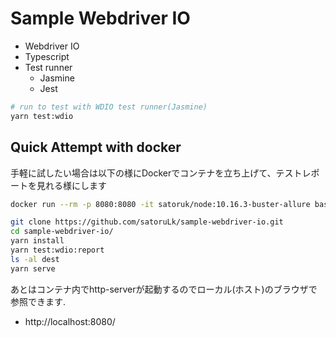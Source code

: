 # Sample Webdriver IO

- Webdriver IO
- Typescript
- Test runner
  - Jasmine
  - Jest

```sh
# run to test with WDIO test runner(Jasmine)
yarn test:wdio
```

## Quick Attempt with docker

手軽に試したい場合は以下の様にDockerでコンテナを立ち上げて、テストレポートを見れる様にします

```sh
docker run --rm -p 8080:8080 -it satoruk/node:10.16.3-buster-allure bash

git clone https://github.com/satoruLk/sample-webdriver-io.git
cd sample-webdriver-io/
yarn install
yarn test:wdio:report
ls -al dest
yarn serve
```

あとはコンテナ内でhttp-serverが起動するのでローカル(ホスト)のブラウザで参照できます.

- http://localhost:8080/
